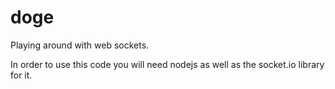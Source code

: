 doge
====

Playing around with web sockets.

In order to use this code you will need nodejs as well as the socket.io library for it.
